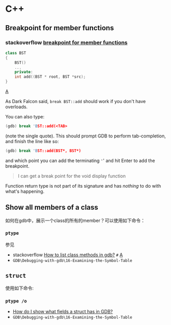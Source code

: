 # C++



## Breakpoint for member functions

### stackoverflow [breakpoint for member functions](https://stackoverflow.com/questions/35806129/c-gdb-breakpoint-for-member-functions)

```C++
class BST
{
    BST()
    ...
    private:
    int add((BST * root, BST *src);
}
```

[A](https://stackoverflow.com/a/35809049)

As Dark Falcon said, `break BST::add` should work if you don't have overloads.

You can also type:

```cpp
(gdb) break 'BST::add(<TAB>
```

(note the single quote). This should prompt GDB to perform tab-completion, and finish the line like so:

```cpp
(gdb) break 'BST::add(BST*, BST*)
```

and which point you can add the terminating `'`' and hit Enter to add the breakpoint.

> I can get a break point for the void display function

Function return type is not part of its signature and has *nothing* to do with what's happening.



## Show all members of a class

如何在gdb中，展示一个class的所有的member？可以使用如下命令：

### `ptype`

参见

- stackoverflow [How to list class methods in gdb?](https://stackoverflow.com/questions/3956024/how-to-list-class-methods-in-gdb) `#` [A](https://stackoverflow.com/a/3956133)
- `GDB\Debugging-with-gdb\16-Examining-the-Symbol-Table`



## `struct` 

使用如下命令:

### `ptype /o`

- [How do I show what fields a struct has in GDB?](https://stackoverflow.com/questions/1768620/how-do-i-show-what-fields-a-struct-has-in-gdb)
- `GDB\Debugging-with-gdb\16-Examining-the-Symbol-Table`



